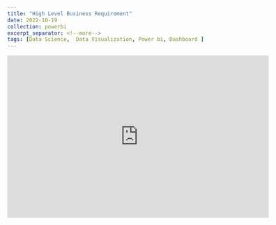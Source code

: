 ```yaml
---
title: "High Level Business Requirement"
date: 2022-10-19
collection: powerbi
excerpt_separator: <!--more-->
tags: [Data Science,  Data Visualization, Power bi, Dashboard ]
---
```



<!-- this is the embed code provided by Google -->
<p This project focus on data analytics for the Zomato restaurant></p>
<iframe title="High_Level_Business_Requirement" width="600" height="373.5" src="https://app.powerbi.com/view?r=eyJrIjoiYjUyZGQ5NWEtNTE4My00ZmEzLWIyNWEtZTVmN2NkOTgzZjYzIiwidCI6IjZiY2E4MzUxLTAxZDMtNDI1Mi04NWVhLWJkYThmOGQyMzViZCIsImMiOjl9&embedImagePlaceholder=true" frameborder="0" allowFullScreen="true"></iframe>
